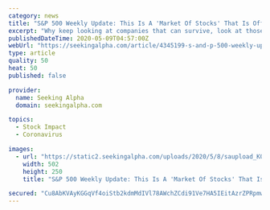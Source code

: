 ```yaml
---
category: news
title: "S&P 500 Weekly Update: This Is A 'Market Of Stocks' That Is Offering Opportunity"
excerpt: "Why keep looking at companies that can survive, look at those that can thrive in the new environment. This market is loaded with opportunity. Now is the time to"
publishedDateTime: 2020-05-09T04:57:00Z
webUrl: "https://seekingalpha.com/article/4345199-s-and-p-500-weekly-update-this-is-market-of-stocks-is-offering-opportunity"
type: article
quality: 50
heat: 50
published: false

provider:
  name: Seeking Alpha
  domain: seekingalpha.com

topics:
  - Stock Impact
  - Coronavirus

images:
  - url: "https://static2.seekingalpha.com/uploads/2020/5/8/saupload_K0N92a32raEcU4GO1corbFBJQcMyhQaaLpXDhUeStJOMrLrZaURStIfZldS7HOUwwZ8mxcRT_dhoocMxuTibXWummILRcDKIADgRO_WVuClRzuO7SxOOOCO-TR1HguedJffCjPNN.jpeg"
    width: 502
    height: 250
    title: "S&P 500 Weekly Update: This Is A 'Market Of Stocks' That Is Offering Opportunity"

secured: "Cu8AbKVAyKGGqVf4oiStb2kdmMdIVl78AWchZCdi91Ve7HA5IEitAzrZPRpmw8iEIYzJbehNlRlqygrd8gYfEB8BcEg/xxGwD4u/SK5F3sNZ/wLDIzw+N0gCziSd8XLyoGiauCGjPbzB3WR3urXyr57TwPyYBMybLZAzw6mRo+hm49rS3Om5u3yvGJnjir0JnpKCieUvvbpN3p7h/yJw2i66TTw7/xqpUT1pkJrAg1mJo6toXb2iRiBZkZe1/CEaO5yK1JGzxwqwUIYO2lqpYRY445c/64Gi3+7GMSsDjv0KcKZCc3rQMkoXeNDTrw2K;J6g8OyLTWxJSWeo8WQXdJw=="
---
```



